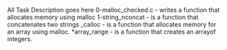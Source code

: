 All Task Description goes here
0-malloc_checked.c - writes a function that allocates memory using malloc
1-string_nconcat - is a function that concatenates two strings
_calloc - is a function that allocates memory for an array using malloc.
*array_range - is a function that creates an arrayof integers.
